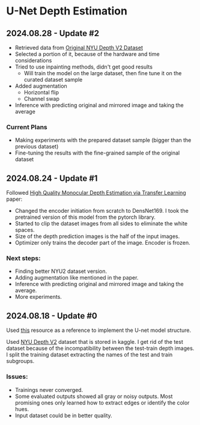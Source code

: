 # U-Net Depth Estimation


## 2024.08.28 - Update #2

* Retrieved data from [Original NYU Depth V2 Dataset](https://cs.nyu.edu/~fergus/datasets/nyu_depth_v2.html#raw_parts)
* Selected a portion of it, because of the hardware and time considerations
* Tried to use inpainting methods, didn't get good results
  * Will train the model on the large dataset, then fine tune it on the curated dataset sample
* Added augmentation
  * Horizontal flip
  * Channel swap
* Inference with predicting original and mirrored image and taking the average

### Current Plans
* Making experiments with the prepared dataset sample (bigger than the previous dataset)
* Fine-tuning the results with the fine-grained sample of the original dataset


## 2024.08.24 - Update #1

Followed [High Quality Monocular Depth Estimation via Transfer Learning](https://arxiv.org/pdf/1812.11941)
paper:
* Changed the encoder initiation from scratch to DensNet169. I took the pretrained
version of this model from the pytorch library.
* Started to clip the dataset images from all sides to eliminate the white spaces.
* Size of the depth prediction images is the half of the input images.
* Optimizer only trains the decoder part of the image. Encoder is frozen.

### Next steps:
* Finding better NYU2 dataset version.
* Adding augmentation like mentioned in the paper.
* Inference with predicting original and mirrored image and taking the average.
* More experiments.

## 2024.08.18 - Update #0
Used [this](https://github.com/milesial/Pytorch-UNet/blob/master/unet/unet_model.py)
resource as a reference to implement the U-net model structure.

Used [NYU Depth V2](https://www.kaggle.com/datasets/soumikrakshit/nyu-depth-v2)
dataset that is stored in kaggle. I get rid of the test dataset because of the 
incompatibility between the test-train depth images. I split the training dataset
extracting the names of the test and train subgroups.

### Issues:
* Trainings never converged.
* Some evaluated outputs showed all gray or noisy outputs. Most promising ones only learned how to extract edges or identify the color hues.
* Input dataset could be in better quality.
